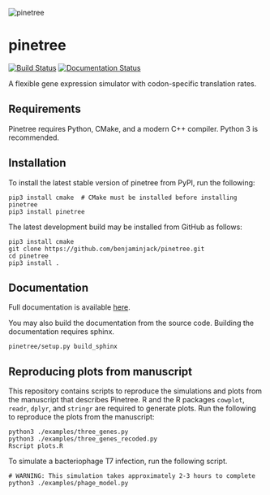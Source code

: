 ![pinetree](https://github.com/benjaminjack/pinetree/blob/master/docs/pinetree-logo.png?raw=true)

# pinetree 
[![Build Status](https://travis-ci.org/clauswilke/pinetree.svg?branch=master)](https://travis-ci.org/benjaminjack/pinetree)
[![Documentation Status](https://readthedocs.org/projects/pinetree/badge/?version=latest)](http://pinetree.readthedocs.io/en/latest/?badge=latest)

A flexible gene expression simulator with codon-specific translation rates.

## Requirements

Pinetree requires Python, CMake, and a modern C++ compiler. Python 3 is recommended.

## Installation

To install the latest stable version of pinetree from PyPI, run the following:

```
pip3 install cmake  # CMake must be installed before installing pinetree
pip3 install pinetree 
```

The latest development build may be installed from GitHub as follows:

```
pip3 install cmake   
git clone https://github.com/benjaminjack/pinetree.git
cd pinetree
pip3 install .
```

## Documentation

Full documentation is available [here](http://pinetree.readthedocs.io/).

You may also build the documentation from the source code. Building the documentation requires sphinx.

```
pinetree/setup.py build_sphinx
```

## Reproducing plots from manuscript

This repository contains scripts to reproduce the simulations and plots from the manuscript that describes Pinetree. R and the R packages `cowplot`, `readr`, `dplyr`, and `stringr` are required to generate plots. Run the following to reproduce the plots from the manuscript:

```
python3 ./examples/three_genes.py
python3 ./examples/three_genes_recoded.py
Rscript plots.R
```

To simulate a bacteriophage T7 infection, run the following script.

```
# WARNING: This simulation takes approximately 2-3 hours to complete
python3 ./examples/phage_model.py
```



